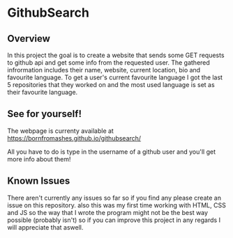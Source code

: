 # GithubSearch

## Overview

In this project the goal is to create a website that sends some GET requests to github api and get some info from the requested user. The gathered infrormation includes their name, website, current location, bio and favourite language. To get a user's current favourite language I got the last 5 repositories that they worked on and the most used language is set as their favourite language.

## See for yourself!

The webpage is currenty available at https://bornfromashes.github.io/githubsearch/

All you have to do is type in the username of a github user and you'll get more info about them!

## Known Issues

There aren't currently any issues so far so if you find any please create an issue on this repository.
also this was my first time working with HTML, CSS and JS so the way that I wrote the program might not be the best way possible (probably isn't) so if you can improve this project in any regards I will appreciate that aswell.
